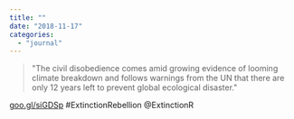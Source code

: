 ```yaml
---
title: ""
date: "2018-11-17"
categories: 
  - "journal"
---
```


> "The civil disobedience comes amid growing evidence of looming climate breakdown and follows warnings from the UN that there are only 12 years left to prevent global ecological disaster."

[goo.gl/siGDSp](https://goo.gl/siGDSp) #ExtinctionRebellion @ExtinctionR
